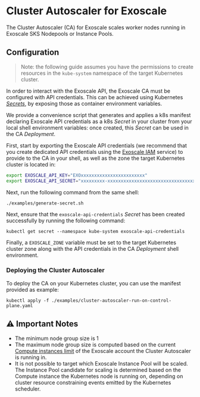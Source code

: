 # Cluster Autoscaler for Exoscale

The Cluster Autoscaler (CA) for Exoscale scales worker nodes running in
Exoscale SKS Nodepools or Instance Pools.


## Configuration

> Note: the following guide assumes you have the permissions to create
> resources in the `kube-system` namespace of the target Kubernetes cluster.

In order to interact with the Exoscale API, the Exoscale CA must be configured
with API credentials. This can be achieved using Kubernetes
[*Secrets*][k8s-secrets], by exposing those as container environment variables.

We provide a convenience script that generates and applies a k8s manifest
declaring Exoscale API credentials as a k8s *Secret* in your cluster from your
local shell environment variables: once created, this *Secret* can be used in
the CA *Deployment*.

First, start by exporting the Exoscale API credentials (we recommend that you
create dedicated API credentials using the [Exoscale IAM][exo-iam] service) to
provide to the CA in your shell, as well as the zone the target Kubernetes
cluster is located in:

```sh
export EXOSCALE_API_KEY="EXOxxxxxxxxxxxxxxxxxxxxxxxx"
export EXOSCALE_API_SECRET="xxxxxxxxx-xxxxxxxxxxxxxxxxxxxxxxxxxxxxxxxxx"
```

Next, run the following command from the same shell:

```
./examples/generate-secret.sh
```

Next, ensure that the `exoscale-api-credentials` *Secret* has been created
successfully by running the following command:

```
kubectl get secret --namespace kube-system exoscale-api-credentials
```

Finally, a `EXOSCALE_ZONE` variable must be set to the target Kubernetes
cluster zone along with the API credentials in the CA *Deployment* shell
environment.


### Deploying the Cluster Autoscaler

To deploy the CA on your Kubernetes cluster, you can use the manifest provided
as example:

```
kubectl apply -f ./examples/cluster-autoscaler-run-on-control-plane.yaml
```


## ⚠️  Important Notes

* The minimum node group size is 1
* The maximum node group size is computed based on the current [Compute
  instances limit][exo-limits] of the Exoscale account the Cluster Autoscaler
  is running in.
* It is not possible to target which Exoscale Instance Pool will be scaled. The
  Instance Pool candidate for scaling is determined based on the Compute
  instance the Kubernetes node is running on, depending on cluster resource
  constraining events emitted by the Kubernetes scheduler.


[exo-iam]: https://community.exoscale.com/documentation/iam/quick-start/
[exo-limits]: https://portal.exoscale.com/account/limits
[k8s-secrets]: https://kubernetes.io/docs/concepts/configuration/secret/

